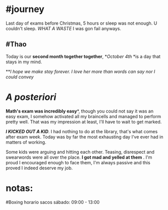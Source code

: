 
# #journey 

Last day of exams before Christmas, 5 hours or sleep was not enough. U couldn't sleep. *WHAT A WASTE* I was gon fail anyways.

## #Thao 

Today is our **second month together together**, **October 4th*
*is a day that stays in my mind.

**_I hope we make stay forever.
I love her more than words can say nor I could convey_
# *A posteriori*

**Math's exam was incredibly easy***, though you could not say it was an easy exam, I somehow activated all my braincells and managed to perform pretty well. That was my impression at least, I'll have to wait to get marked.

__*I KICKED OUT A KID*__.   I had nothing to do at the library, that's what comes after exam week. Today was by far the most exhausting day I've ever had in matters of working.

Some kids were arguing and hitting each other. Teasing, disrespect and swearwords were all over the place. 
**I got mad and yelled at them** . I'm proud I encouraged enough to face them, I'm always passive and this proved I indeed deserve my job.

# notas:

#Boxing horario sacos sábado: 09:00 - 13:00